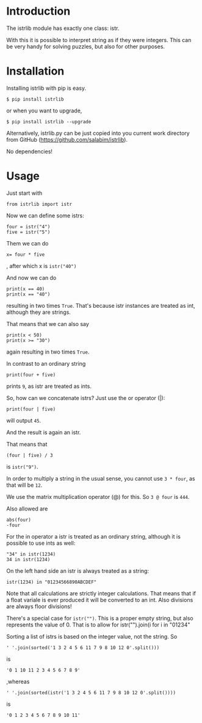 # Introduction

The istrlib module has exactly one class: istr.

With this it is possible to interpret string as if they were integers. This can be very handy for solving 
puzzles, but also for other purposes.

# Installation
Installing istrlib with pip is easy.
```
$ pip install istrlib
```
or when you want to upgrade,
```
$ pip install istrlib --upgrade
```

Alternatively, istrlib.py can be just copied into you current work directory from GitHub (https://github.com/salabim/istrlib).

No dependencies!

# Usage
Just start with

```
from istrlib import istr
```

Now we can define some istrs:
```
four = istr("4")
five = istr("5")
```
Them we can do
```
x= four * five
```
, after which x is `istr("40")`

And now we can do
```
print(x == 40)
print(x == "40")
```
resulting in two times `True`. That's because istr instances are treated as int, although they are strings.

That means that we can also say
```
print(x < 50)
print(x >= "30")
```
again resulting in two times `True`.

In contrast to an ordinary string
```
print(four + five)
```
prints `9`, as istr are treated as ints.

So, how can we concatenate istrs? Just use the or operator (|): 
```
print(four | five)
```
will output `45`.

And the result is again an istr.

That means that
```
(four | five) / 3
```
is `istr("9")`.

In order to multiply a string in the usual sense, you cannot use `3 * four`, as that will be `12`. 

We use the matrix multiplication operator (@) for this. So `3 @ four` is `444`.

Also allowed are
```
abs(four)
-four 
```

For the in operator a istr is treated as an ordinary string, although it is possible to use ints as well:
```
"34" in istr(1234)
34 in istr(1234)
```
On the left hand side an istr is always treated as a string:
```
istr(1234) in "01234566890ABCDEF"
```

Note that all calculations are strictly integer calculations. That means that if a float variale is ever produced it will be converted to an int.
Also divisions are always floor divisions!

There's a special case for `istr("")`. This is a proper empty string, but also represents the value of 0.
That is to allow for istr("").join(i for i in "01234"

Sorting a list of istrs is based on the integer value, not the string. So

`' '.join(sorted('1 3 2 4 5 6 11 7 9 8 10 12 0'.split()))`

is

`'0 1 10 11 2 3 4 5 6 7 8 9'`

,whereas

`' '.join(sorted(istr('1 3 2 4 5 6 11 7 9 8 10 12 0'.split())))`

is 

`'0 1 2 3 4 5 6 7 8 9 10 11'`

